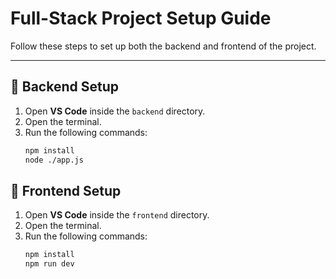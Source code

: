 # Full-Stack Project Setup Guide

Follow these steps to set up both the backend and frontend of the project.

---

## 📌 Backend Setup

1. Open **VS Code** inside the `backend` directory.
2. Open the terminal.
3. Run the following commands:
   ```sh
   npm install
   node ./app.js

## 📌 Frontend Setup

1. Open **VS Code** inside the `frontend` directory.
2. Open the terminal.
3. Run the following commands:
   ```sh
   npm install
   npm run dev
